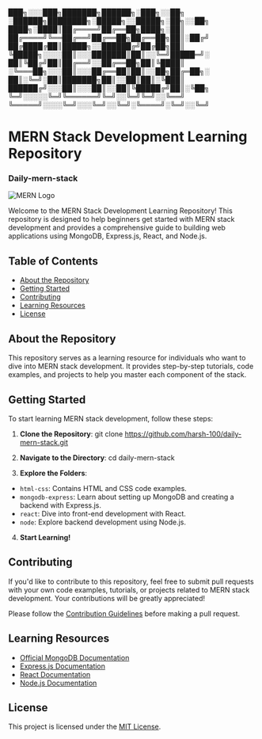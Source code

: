 ███╗░░░███╗███████╗██████╗░███╗░░██╗  ░██████╗████████╗░█████╗░░█████╗░██╗░░██╗
████╗░████║██╔════╝██╔══██╗████╗░██║  ██╔════╝╚══██╔══╝██╔══██╗██╔══██╗██║░██╔╝
██╔████╔██║█████╗░░██████╔╝██╔██╗██║  ╚█████╗░░░░██║░░░███████║██║░░╚═╝█████═╝░
██║╚██╔╝██║██╔══╝░░██╔══██╗██║╚████║  ░╚═══██╗░░░██║░░░██╔══██║██║░░██╗██╔═██╗░
██║░╚═╝░██║███████╗██║░░██║██║░╚███║  ██████╔╝░░░██║░░░██║░░██║╚█████╔╝██║░╚██╗
╚═╝░░░░░╚═╝╚══════╝╚═╝░░╚═╝╚═╝░░╚══╝  ╚═════╝░░░░╚═╝░░░╚═╝░░╚═╝░╚════╝░╚═╝░░╚═╝

# MERN Stack Development Learning Repository

### Daily-mern-stack

![MERN Logo](https://miro.medium.com/v2/resize:fit:678/0*kxPYwfJmkXZ3iCWy.png)

Welcome to the MERN Stack Development Learning Repository! This repository is designed to help beginners get started with MERN stack development and provides a comprehensive guide to building web applications using MongoDB, Express.js, React, and Node.js.

## Table of Contents

- [About the Repository](#about-the-repository)
- [Getting Started](#getting-started)
- [Contributing](#contributing)
- [Learning Resources](#learning-resources)
- [License](#license)

## About the Repository

This repository serves as a learning resource for individuals who want to dive into MERN stack development. It provides step-by-step tutorials, code examples, and projects to help you master each component of the stack.

## Getting Started

To start learning MERN stack development, follow these steps:

1. **Clone the Repository**:
   git clone https://github.com/harsh-100/daily-mern-stack.git

2. **Navigate to the Directory**:
   cd daily-mern-stack

3. **Explore the Folders**:

- `html-css`: Contains HTML and CSS code examples.
- `mongodb-express`: Learn about setting up MongoDB and creating a backend with Express.js.
- `react`: Dive into front-end development with React.
- `node`: Explore backend development using Node.js.

4. **Start Learning!**

## Contributing

If you'd like to contribute to this repository, feel free to submit pull requests with your own code examples, tutorials, or projects related to MERN stack development. Your contributions will be greatly appreciated!

Please follow the [Contribution Guidelines](CONTRIBUTING.md) before making a pull request.

## Learning Resources

- [Official MongoDB Documentation](https://docs.mongodb.com/)
- [Express.js Documentation](https://expressjs.com/)
- [React Documentation](https://reactjs.org/docs/getting-started.html)
- [Node.js Documentation](https://nodejs.org/en/docs/)

## License

This project is licensed under the [MIT License](LICENSE).
